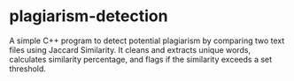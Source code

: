 # plagiarism-detection
A simple C++ program to detect potential plagiarism by comparing two text files using Jaccard Similarity. It cleans and extracts unique words, calculates similarity percentage, and flags if the similarity exceeds a set threshold.
